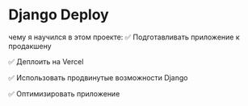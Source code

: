 ﻿# Django Deploy 

чему я научился в этом проекте:
✅ Подготавливать приложение к продакшену

✅ Деплоить на Vercel

✅ Использовать продвинутые возможности Django

✅ Оптимизировать приложение
